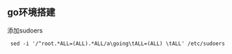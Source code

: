 ## go环境搭建



添加sudoers

 ``` sed -i '/^root.*ALL=(ALL).*ALL/a\going\tALL=(ALL) \tALL' /etc/sudoers```